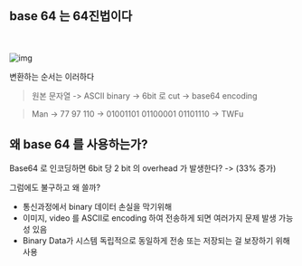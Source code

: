 ## base 64 는 64진법이다


<br></br>
![img](https://img1.daumcdn.net/thumb/R1280x0/?scode=mtistory2&fname=https%3A%2F%2Fblog.kakaocdn.net%2Fdn%2FDhKIc%2FbtqC6P1AjX8%2FHXZAO93bdtqma76OiKJH00%2Fimg.png)



변환하는 순서는 이러하다

>원본 문자열 -> ASCII binary -> 6bit 로 cut -> base64 encoding

> Man -> 77 97 110 -> 01001101 01100001 01101110 -> TWFu




## 왜 base 64 를 사용하는가?


Base64 로 인코딩하면 6bit 당 2 bit 의 overhead 가 발생한다? -> (33% 증가)

그럼에도 불구하고 왜 쓸까?

- 통신과정에서 binary 데이터 손실을 막기위해
- 이미지, video 를  ASCII로 encoding 하여 전송하게 되면 여러가지 문제 발생 가능성 있음
- Binary Data가 시스템 독립적으로 동일하게 전송 또는 저장되는 걸 보장하기 위해 사용
